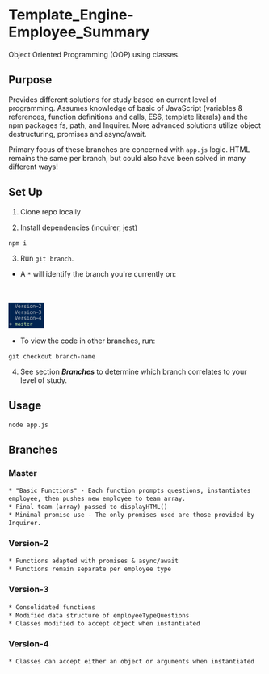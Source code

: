# Template_Engine-Employee_Summary
Object Oriented Programming (OOP) using classes.

## Purpose
Provides different solutions for study based on current level of programming. Assumes knowledge of basic of JavaScript (variables & references, function definitions and calls, ES6, template literals) and the npm packages fs, path, and Inquirer. More advanced solutions utilize object destructuring, promises and async/await.

Primary focus of these branches are concerned with `app.js` logic. HTML remains the same per branch, but could also have been solved in many different ways! 

## Set Up

1. Clone repo locally

2. Install dependencies (inquirer, jest)
```
npm i
```
3. Run `git branch`. 
* A `*` will identify the branch you're currently on:
<br>
<br>
<img src="./assets/git-branch-list.png" alt="git branch list in terminal" height="50px">
<br>

*  To view the code in other branches, run:
```
git checkout branch-name
```

4. See section _**Branches**_ to determine which branch correlates to your level of study. 

## Usage

```
node app.js
```

## Branches

### Master
    * "Basic Functions" - Each function prompts questions, instantiates employee, then pushes new employee to team array.
    * Final team (array) passed to displayHTML()
    * Minimal promise use - The only promises used are those provided by Inquirer.


### Version-2
    * Functions adapted with promises & async/await
    * Functions remain separate per employee type

### Version-3
    * Consolidated functions
    * Modified data structure of employeeTypeQuestions 
    * Classes modified to accept object when instantiated

### Version-4
    * Classes can accept either an object or arguments when instantiated
